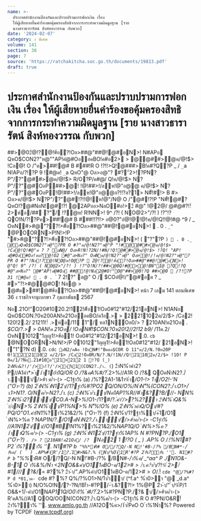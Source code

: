 ```yaml
---
name: >-
  ประกาศสำนักงานป้องกันและปราบปรามการฟอกเงิน เรื่อง
  ให้ผู้เสียหายยื่นคำร้องขอคุ้มครองสิทธิจากการกระทำความผิดมูลฐาน [ราย
  นางสาวธารารัตน์ สิงห์ทองวรรณ กับพวก]
date: '2024-02-07'
category: ง พิเศษ
volume: 141
section: 36
page: 7
source: 'https://ratchakitcha.soc.go.th/documents/19813.pdf'
draft: true
---
```


# ประกาศสำนักงานป้องกันและปราบปรามการฟอกเงิน เรื่อง ให้ผู้เสียหายยื่นคำร้องขอคุ้มครองสิทธิจากการกระทำความผิดมูลฐาน [ราย นางสาวธารารัตน์ สิงห์ทองวรรณ กับพวก]

##>@02ํ@!?@!#้อ?!Oล>##@"##@!@#อN>! N#APอ QหO$CON2?"ห@""AP!คํ@#OออคBO!ค#อ2> > @@##>ํ@ค/@!$> !Cล@! O /"ค>##!@# B ###!R O !?!!>Q!@###>B!ค#?Q?P _ / `_`a N!APอ/?!?P 9 !#@ค! `_`a QหO"@ Oล>อ@"? #?"์2>!?PN?P"/?"@##>ํ@ค/@!$> R/O?P/ค#@/ Q!ค/@!$> N?P"/?"@#OอP##>@! !@!##>!/ลห!@"อ@@ ค/@!$> N?P"/?"@#OอP!@!##>!/ลห!@"อ@@อ?!!?ล?1> N#็!#!> B #> Oล>ค/@!$> N?P"/?"@#!?!!@!ห!@"/N@ O /"@#!?!P "N#็!@#? QหO!?@#NลN!@#!?! @2APออ>NลO#อ!>2์ #@" !@2@/ @#@#?!!์ 2>ห์อ/## ?"/ !?ํ@ห! R!NN>! 9^ /?! ( NO@2>"/?! ) !?"!?QO!N/?!?Pค>##!@# B ###!!?!!> อ@0?"อํ@!@!@!ค/@!Q!!@!#@ ^9 / _ OหN#>#@"??!>#้อ?!Oล>##@"##@!@#อN>!  . 0 . `_^` @POORN>P!N!>!P "#>#@"??!>#้อ?!Oล>##@"##@!@#อN>! ( "?"?P ` )  . 0 . `_`_ @อQหO$CON2?"ห@"?PR O #?"ค/@!N2?"ห@"P "!#@@##>ํ@ค/@!$> !Cล@!Q!#@"ค ? ? ลN@/ Oล>R!N!?2N/!#N/!Q!@##>ํ@ค/@!$> !?Q! "AP!คํ@#Oอ#Oอ!หล?@!O2 #@"ล>Nอ?" OหNค/@!N2?"ห@" Oล>ํ@!/!ค/@!N2?"ห@"?PR O #?"!Nอ!?@!NO@ห!O@?P  2ํ@!?@!#้อ?!Oล>##@"##@!@#อN>! @"Q! 9^ /?! ( NO@2>"/?! ) !?"O!N/?!##>@0Q!#@>@!BN"1@ ?Q!?Q #@"ล>Nอ?" @#"AP!คํ@#Oอ ##@!@!Nอ2@#O!"O@"##>@0!?Q ##>@0  /?!?P 31 !#@ค!  . 0 . `_` 7 2!?" ล@" O / $COอํ@!/"@#อค ? _ #>"?!>#@@#O! Nล@ > @#ค>##!@##้อ?!Oล>##@"##@!@#อN>! หน้า 7 เลม 141 ตอนพิเศษ 36 ง ราชกิจจานุเบกษา 7 กุมภาพันธ 2567

Nอ.21O!"O20#1020.2!12!#้อ1!Oล0#12"#12/21อN>! N1ANอ QหO$CON.?0ห200AN!ค21OออคBO/ค1อ.> > 221102ค/2/$> /Cล2! 120!2.2/ 21211!!์ .>ห์อ/11 1"/ หล1N์Oล0/> ? 210AN!ค21Oอ _. $CO/?.> > 0AN!ค 21Oอ/ !OอN#็!$CON.?0ห20!2//2!12 b9/_ /11ค.2/ OหN1012"1ญญ1!>#้อ1! Oล0#12"#12/21อN>! .0. `cb` @NOORN>N/N!>/P 01012"1ญญ1!>#้อ1!Oล0#12"#12/ 21อN>! ("1"?N d) .0. `cdc ลN2/คAอ !OอN#็!"Bคคล$COR O 11"ค/2/N.?0ห20P 0!1221102 ค/2/$> /Cล2!Oล0R/N/?.N/!1N//Q!21102ค/2/$> !1O! P 0ค/1/?Nอ.21#10อ"21>212 1 !?O (_) 2ําN%ํา&?!/'/>ํา!?/'/>ํา%1(CON2?./ํา. (`) 2ําN%ําคํา2?P//A1คํา*>*ํา1ํา10ํา1Q/OR O /?&คA%#/?*.์2>%//A1R O /?& QOคNําN2?./ํา.ําํา//>#ํา ค/ํา-(> -C1ฐํา% (a) /%?2A1-1&1ํา%ํา*/O1-!> 1ํา/O2!-'N ("Oํา-?) (b) 2ําN%ําN12ํา//1?ฐํา%#?PO2 Q/ON/O%/NําN'็%(CON2?./ํา.O1>/ํา.1>N1?. O/Nค/ํา-N2?./ํา. (c) 2ําN%ํา/ํา.ํา/Nค1AP1%R//#ํา&??$%ําคํา/ (Bank Statement) (d) 2ําN%ํา/1?ฐํา%ํา/#ํา$B///- NN% 2ําN%ํา2?ําํา/CO.A-N>%*/O1-/1?#/?*.์คํา'/>?%2?ํา 2ําN%ําQ&% ํา)ําN>% 2ําN%ําํา/P1%N>% N'็%!O% (e) 2ําN%ําคําQ/Oํา/#?PQ/O"O1.คํา!N1*%?ํา%21&2/% ("Oํา-?) (f) 2ําN%ํา/1?ฐํา%ํา/+้1/O1 ําN%>%ค ? N*AP1N/?./O1คNําN2?./ํา.ําํา//>#ําค/ํา-(> -C1ฐํา% //A1N12ํา/ํา//O1#B์!N1*%?ํา%21&2/%N*AP1Q/O ําN%>%ค ? 1ําําQ%ค/ํา-(> -C1ฐํา% (g) 2ําN%ําN12ํา//1?ฐํา%1AP% N #?PN?P./O1 ("Oํา-?) `. /> ? 210AN!ค21Oอ/ /? ` Nอ2 1 !?O ( _ ) .AP% O /.!%N1#?P2 ํา%?ํา% ''. N1#?P b`` "%%*ําR# O//?Q/-N N!'#B-/?% /BN#*-/ํา%ค/ ( ` ) .AP%#ําR'/1?.์1#>N&?.% (Nํา/%Oํา1R'#?P 2ํา%?ํา% ''. N1#?P b`` "%%*ําR# O//?Q/-N N!'#B-/?% /BN#*-/ํา%ค/ _^aa^ P ./N1O&-B-1 O ํา%&%/Nํา <2NO&&คํา/O11คBO-ค/12>#$> /ํา.ค ? %ํา2ํา/$ํา/ํา/?!%์ 2>/์#1/// ?&*/= #?%? 2ํา-ํา/".AP%คํา/O11คBO-ค/12>#$> O /.!%N1//A1 -1&1ํา%ําQ/O&Bคค11AP%-ํา ําN%>%ํา/O#%OR O (P .-?/%?2A1-1&1ํา%ํา*/O1-!> 1ํา/O2!-'N a^ &ํา#) O1>N12ํา/#B&?&!O1/?&/12ําN%ํา"C!O1 a. 1000N/ล20AN!ค21Oอ/ ,ํา.Q% g^ /?% %?&O!N/?%#?P'/>ํา0Q%/ํา>ํา%BN&1ํา 1Nํา/คA1 !?O!N/?%#?P e B-,ํา*?%$์ `cde "@/?%#?P d *01,ําค- `cde #? %? Q%/?%O1>N/1ํา/ําํา/ (^f.a^ %ํา0>ํา "@ _d.a^ %ํา0>ํา) N/O%O!N/?-?N/!B!ํา-#?P/-ํา.&??!> 1%@P 2ํา-ํา/" ํา/%์P/1 O&&+1/์-คํา/O1N*AP11Q/O0ํา1% ํา#/?*.์2>%#?PN?P./?& ํา//>#ําค/ํา-(> R'คA%//A1 QOQ/OON(CON2?./ํา.Q%ค/ํา-(> -C1ฐํา% R O #?PN/O&R!์ 2ํา%?ํา% ''. www.amlo.go.th //A12O%ค>/1ํา/์PคO O ํา%1Nํา%? Powered by TCPDF (www.tcpdf.org)
